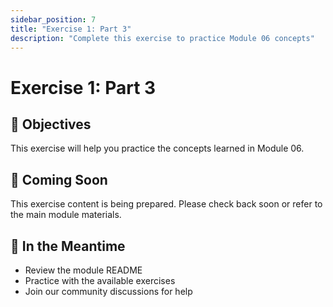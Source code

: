 ```yaml
---
sidebar_position: 7
title: "Exercise 1: Part 3"
description: "Complete this exercise to practice Module 06 concepts"
---
```


# Exercise 1: Part 3

## 🎯 Objectives

This exercise will help you practice the concepts learned in Module 06.

## 📝 Coming Soon

This exercise content is being prepared. Please check back soon or refer to the main module materials.

## 🚀 In the Meantime

- Review the module README
- Practice with the available exercises
- Join our community discussions for help

